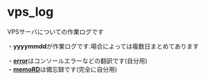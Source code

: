 # vps_log

VPSサーバについての作業ログです<br>

・**yyyymmdd**が作業ログです.場合によっては複数日まとめてあります<br>

・[**error**](./error)はコンソールエラーなどの翻訳です(自分用)<br>
・[**memoRD**](./memoRD)は備忘録です(完全に自分用)<br>

